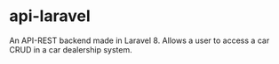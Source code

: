 # api-laravel
 An API-REST backend made in Laravel 8. Allows a user to access a car CRUD in a car dealership system.
